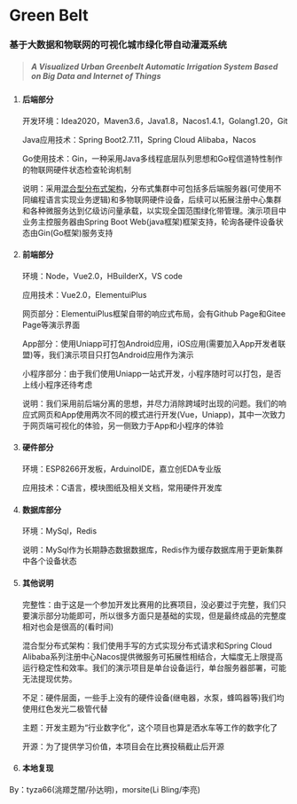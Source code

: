 # Green Belt
### 基于大数据和物联网的可视化城市绿化带自动灌溉系统
> ##### *A Visualized Urban Greenbelt Automatic Irrigation System Based on Big Data and Internet of Things*

1. #### 后端部分

   开发环境：Idea2020，Maven3.6，Java1.8，Nacos1.4.1，Golang1.20，Git

   Java应用技术：Spring Boot2.7.11，Spring Cloud Alibaba，Nacos

   Go使用技术：Gin，一种采用Java多线程底层队列思想和Go程信道特性制作的物联网硬件状态检查轮询机制

   说明：采用[混合型分布式架构](#其他说明)，分布式集群中可包括多后端服务器(可使用不同编程语言实现业务逻辑)和多物联网硬件设备，后续可以拓展注册中心集群和各种微服务达到亿级访问量承载，以实现全国范围绿化带管理。演示项目中业务主控服务器由Spring Boot Web(java框架)框架支持，轮询各硬件设备状态由Gin(Go框架)服务支持

2. #### 前端部分

   环境：Node，Vue2.0，HBuilderX，VS code

   应用技术：Vue2.0，ElementuiPlus

   网页部分：ElementuiPlus框架自带的响应式布局，会有Github Page和Gitee Page等演示界面

   App部分：使用Uniapp可打包Android应用，iOS应用(需要加入App开发者联盟)等，我们演示项目只打包Android应用作为演示

   小程序部分：由于我们使用Uniapp一站式开发，小程序随时可以打包，是否上线小程序还待考虑

   说明：我们采用前后端分离的思想，并尽力消除跨域时出现的问题。我们的响应式网页和App使用两次不同的模式进行开发(Vue，Uniapp)，其中一次致力于网页端可视化的体验，另一侧致力于App和小程序的体验

3. #### 硬件部分

   环境：ESP8266开发板，ArduinoIDE，嘉立创EDA专业版

   应用技术：C语言，模块图纸及相关文档，常用硬件开发库

4. #### 数据库部分

   环境：MySql，Redis

   说明：MySql作为长期静态数据数据库，Redis作为缓存数据库用于更新集群中各个设备状态

5. #### 其他说明

   完整性：由于这是一个参加开发比赛用的比赛项目，没必要过于完整，我们只要演示部分功能即可，所以很多方面只是基础的实现，但是最终成品的完整度相对也会是很高的(看时间)

   混合型分布式架构：我们使用手写的方式实现分布式请求和Spring Cloud Alibaba系列注册中心Nacos提供微服务可拓展性相结合，大幅度无上限提高运行稳定性和效率。我们的演示项目是单台设备运行，单台服务器部署，可能无法提现优势。

   不足：硬件层面，一些手上没有的硬件设备(继电器，水泵，蜂鸣器等)我们均使用红色发光二极管代替

   主题：开发主题为“行业数字化”，这个项目也算是洒水车等工作的数字化了

   开源：为了提供学习价值，本项目会在比赛投稿截止后开源

6. #### 本地复现

By：tyza66(洮羱芝闇/孙达明)，morsite(Li Bling/李亮)